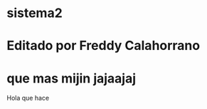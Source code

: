 # sistema2

Editado por Freddy Calahorrano
=======


 que mas mijin  jajaajaj
=======

Hola que hace 
>>>>>>> 
